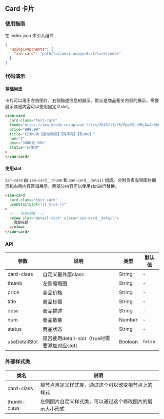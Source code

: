 ## Card 卡片

### 使用指南
在 index.json 中引入组件
```json
{
  "usingComponents": {
    "zan-card": "path/to/zanui-weapp/dist/card/index"
  }
}
```
### 代码演示

#### 基础用法
卡片可以用于左侧图片，右侧描述信息的展示。默认是商品相关内容的展示，需要展示其他内容可以使用自定义slot。

```html
<zan-card
  card-class="test-card"
  thumb="https://img.yzcdn.cn/upload_files/2016/11/25/FpqPXlrMRjKwJs8VdTu3ZDJCj4j5.jpeg?imageView2/2/w/200/h/200/q/90/format/jpeg"
  price="999.99"
  title="红烧牛肉【虚拟商品】【有库存】【有sku】"
  num="2"
  desc="3000克 50%"
  status="已发货"
>
</zan-card>
```

#### 使用slot
`zan-card` 由 `zan-card__thumb` 和 `zan-card__detail` 组成。分别负责左侧图片展示和右侧内容区域展示。两部分内容可以使用slot进行替换。

```html
<zan-card
  card-class="test-card"
  useDetailSlot="{{ true }}"
>
  <!-- 右侧详情 -->
  <view slot="detail-slot" class="zan-card__detail">
    我是标题
  </view>
</zan-card>
```

### API
| 参数 | 说明 | 类型 | 默认值 |
|-----|-----|-----|-----|
| card-class | 自定义最外层class | String | -
| thumb | 左侧缩略图 | String | -
| price | 商品价格 | String | -
| title | 商品标题 | String | -
| desc | 商品描述 | String | -
| num | 商品数量 | Number | -
| status | 商品状态 | String | -
| useDetailSlot | 是否使用detail-slot（true时需要添加对应slot） | Boolean | `false`

### 外部样式类
| 类名       | 说明      |
|-----------|-----------|
| card-class | 根节点自定义样式类，通过这个可以改变根节点上的样式 |
| thumb-class | 左侧图片自定义样式类，可以通过这个修改图片的展示大小形式 |
